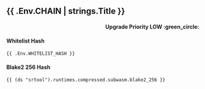 ## {{ .Env.CHAIN | strings.Title }}
<h4 align="right">Upgrade Priority LOW :green_circle:</h4>

#### Whitelist Hash
```
{{ .Env.WHITELIST_HASH }}
```
#### Blake2 256 Hash
```
{{ (ds "srtool").runtimes.compressed.subwasm.blake2_256 }}
```
